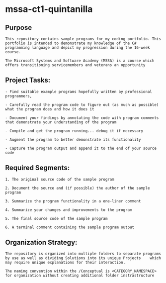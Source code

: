 # mssa-ct1-quintanilla

## Purpose

	This repository contains sample programs for my coding portfolio. This portfolio is intended to demonstrate my knowledge of the C# programming language and depict my progression during the 16-week course.

	The Microsoft Systems and Software Academy (MSSA) is a course which offers transitioning servicemembers and veterans an opportunity

## Project Tasks:

	- Find suitable example programs hopefully written by professional programmers,

	- Carefully read the program code to figure out (as much as possible) what the program does and how it does it

	- Document your findings by annotating the code with program comments that demonstrate your understanding of the program

	- Compile and get the program running... debug it if necessary

	- Augment the program to better demonstrate its functionality

	- Capture the program output and append it to the end of your source code

## Required Segments:

	1. The original source code of the sample program

	2. Document the source and (if possible) the author of the sample program

	3. Summarize the program functionality in a one-liner comment

	4. Summarize your changes and improvements to the program

	5. The final source code of the sample program

	6. A terminal comment containing the sample program output

## Organization Strategy:

	The repository is organized into multiple folders to separate programs by use as well as dividing Solutions into its unique Projects 	which may require unique explanations for their interaction.

	The naming convention within the /Conceptual is <CATEGORY_NAMESPACE> for organization without creating additional folder instrastructure
